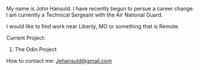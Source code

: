 My name is John Hansuld. I have recently begun to persue a career change. I am currently a Technical Sergeant with the Air National Guard.

I would like to find work near Liberty, MO or something that is Remote. 

Current Project:
1. The Odin Project

How to contact me:
Jehansuld@gmail.com

